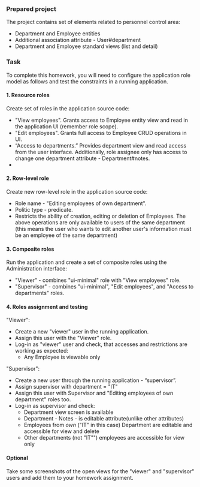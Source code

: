 ### Prepared project
The project contains set of elements related to personnel control area:
- Department and Employee entities
- Additional association attribute - User#department
- Department and Employee standard views (list and detail)

### Task
To complete this homework, you will need to configure the application role model as follows and test the constraints in a running application.

#### 1. Resource roles
Create set of roles in the application source code:
- "View employees". Grants access to Employee entity view and read in the application UI (remember role scope).
- "Edit employees". Grants full access to Employee CRUD operations in UI.
- “Access to departments.” Provides department view and read access from the user interface. Additionally, role assignee only has access to change one department attribute - Department#notes.
- 
#### 2. Row-level role
Create new row-level role in the application source code:
- Role name - "Editing employees of own department".
- Politic type - predicate.
- Restricts the ability of creation, editing or deletion of Employees.
The above operations are only available to users of the same department (this means the user who wants to edit another user's information must be an employee of the same department)

#### 3. Composite roles
Run the application and create a set of composite roles using the Administration interface:
- "Viewer" - combines "ui-minimal" role with "View employees" role.
- "Supervisor" - combines "ui-minimal", "Edit employees", and "Access to departments" roles.

#### 4. Roles assignment and testing
"Viewer":
- Create a new "viewer" user in the running application.
- Assign this user with the "Viewer" role.
- Log-in as "viewer" user and check, that accesses and restrictions are working as expected:
    - Any Employee is viewable only

"Supervisor":
- Create a new user through the running application - “supervisor”.
- Assign supervisor with department = "IT"
- Assign this user with Supervisor and "Editing employees of own department" roles too.
- Log-in as supervisor and check:
    - Department view screen is available
    - Department - Notes - is editable attribute(unlike other attributes)
    - Employees from *own* ("IT" in this case) Department are editable and accessible for view and delete
    - Other departments (not "IT"") employees are accessible for view only

#### Optional
Take some screenshots of the open views for the "viewer" and "supervisor" users and add them to your homework assignment.
